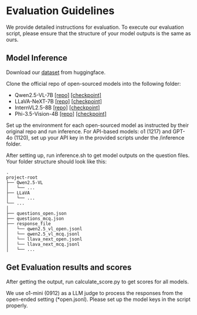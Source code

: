 # Evaluation Guidelines
We provide detailed instructions for evaluation. To execute our evaluation script, please ensure that the structure of your model outputs is the same as ours.

## Model Inference

Download our [dataset](https://huggingface.co/datasets/rippleripple/MMIR) from huggingface.

Clone the official repo of open-sourced models into the following folder:
* Qwen2.5-VL-7B [[repo]](https://github.com/QwenLM/Qwen2.5-VL) [[checkpoint]](https://huggingface.co/Qwen/Qwen2.5-VL-7B-Instruct)
* LLaVA-NeXT-7B [[repo]](https://github.com/LLaVA-VL/LLaVA-NeXT) [[checkpoint]](https://huggingface.co/llava-hf/llava-v1.6-mistral-7b-hf)
* InternVL2.5-8B [[repo]](https://github.com/OpenGVLab/InternVL) [[checkpoint]](https://huggingface.co/OpenGVLab/InternVL2_5-8B)
* Phi-3.5-Vision-4B [[repo]](https://github.com/microsoft/Phi-3CookBook) [[checkpoint]](https://huggingface.co/microsoft/Phi-3.5-vision-instruct)

Set up the environment for each open-sourced model as instructed by their original repo and run inference. For API-based models: o1 (1217) and GPT-4o (1120), set up your API key in the provided scripts under the /inference folder.

After setting up, run inference.sh to get model outputs on the question files. Your folder structure should look like this:

    .   
    project-root
    ├── Qwen2.5-VL
    │   └── ...
    ├── LLaVA
    │   └── ...
    └── ...
    │
    ├── questions_open.json
    ├── questions_mcq.json
    ├── response_file
    │   └── qwen2.5_vl_open.jsonl
    │   └── qwen2.5_vl_mcq.jsonl
    │   └── llava_next_open.jsonl
    │   └── llava_next_mcq.jsonl
    │   └── ...

## Get Evaluation results and scores

After getting the output, run calculate_score.py to get scores for all models.

We use o1-mini (0912) as a LLM judge to process the responses from the open-ended setting (*open.jsonl). Please set up the model keys in the script properly.


